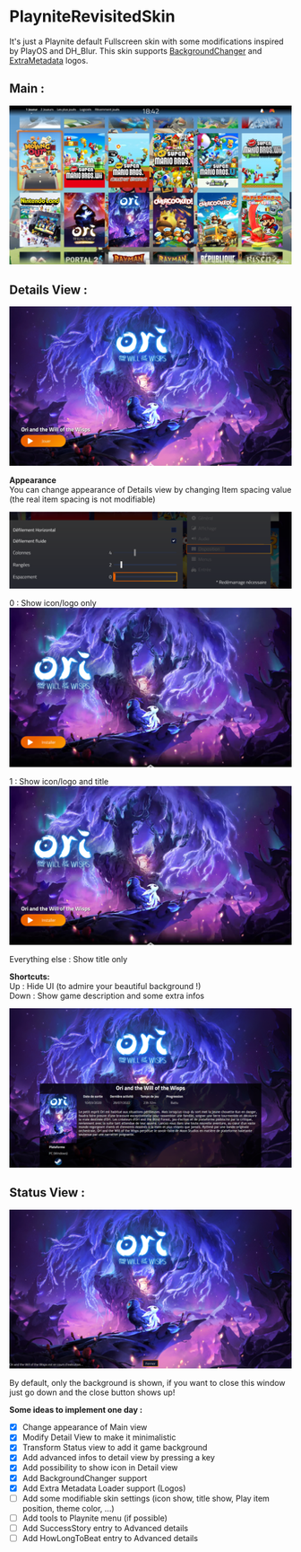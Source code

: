 # PlayniteRevisitedSkin
It's just a Playnite default Fullscreen skin with some modifications inspired by PlayOS and DH_Blur.
This skin supports [BackgroundChanger](https://github.com/Lacro59/playnite-backgroundchanger-plugin) and [ExtraMetadata](https://github.com/darklinkpower/PlayniteExtensionsCollection) logos.

## Main :

![Main](https://raw.githubusercontent.com/ld892012/PlayniteRevisitedSkin/main/Media/Main.png)

## Details View :

![Detail](https://raw.githubusercontent.com/ld892012/PlayniteRevisitedSkin/main/Media/Detail.png)

**Appearance**\
You can change appearance of Details view by changing Item spacing value (the real item spacing is not modifiable)

![Settings](https://raw.githubusercontent.com/ld892012/PlayniteRevisitedSkin/main/Media/Options.png)

0 : Show icon/logo only\
![IconOnly](https://raw.githubusercontent.com/ld892012/PlayniteRevisitedSkin/main/Media/0_Icon.png)

1 : Show icon/logo and title\
![IconOnly](https://raw.githubusercontent.com/ld892012/PlayniteRevisitedSkin/main/Media/1_IconTitle.png)

Everything else : Show title only

**Shortcuts:**\
Up : Hide UI (to admire your beautiful background !)\
Down : Show game description and some extra infos

![Description](https://raw.githubusercontent.com/ld892012/PlayniteRevisitedSkin/main/Media/DetailDesc.png)
## Status View :

![Status](https://raw.githubusercontent.com/ld892012/PlayniteRevisitedSkin/main/Media/Status.png)

By default, only the background is shown, if you want to close this window just go down and the close button shows up!

**Some ideas to implement one day :**
- [x] Change appearance of Main view
- [x] Modify Detail View to make it minimalistic
- [x] Transform Status view to add it game background
- [x] Add advanced infos to detail view by pressing a key
- [x] Add possibility to show icon in Detail view
- [x] Add BackgroundChanger support
- [x] Add Extra Metadata Loader support (Logos)
- [ ] Add some modifiable skin settings (icon show, title show, Play item position, theme color, ...)
- [ ] Add tools to Playnite menu (if possible)
- [ ] Add SuccessStory entry to Advanced details
- [ ] Add HowLongToBeat entry to Advanced details
